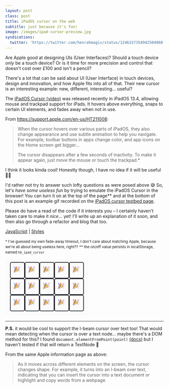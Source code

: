 ```yaml
---
layout: post
class: post
title: iPadOS cursor on the web
subtitle: just because it's fun!
image: /images/ipad-cursor-preview.jpg
syndications:
  twitter: 'https://twitter.com/henrahmagix/status/1246157354942504960'
---
```


Are Apple good at designing UIs (User Interfaces)? Should a touch device _only_ be a touch device? Or is it time for more precision and control that doesn't cost over £100 and isn't a pencil?

There's a lot that can be said about UI (User Interface) in touch devices, design and innovation, and how Apple fits into all of that. Their new cursor is an interesting example: new, different, interesting... useful?

The [iPadOS Cursor (video)](https://www.youtube.com/watch?v=9iO52-MIBP0 "Video on YouTube: 'Introducing the new iPad Pro Cursor &vert; Craig Federighi'") was released recently in iPadOS 13.4, allowing mouse and trackpad support for iPads. It hovers above everything, snaps to certain UI elements, and fades away when not in use.

From <https://support.apple.com/en-us/HT211008>:

>When the cursor hovers over various parts of iPadOS, they also change appearance and use subtle animation to help you navigate. For example, toolbar buttons in apps change color, and app icons on the Home screen get bigger...
>
>The cursor disappears after a few seconds of inactivity. To make it appear again, just move the mouse or touch the trackpad.*

I think it looks kinda cool! Honestly though, I have no idea if it will be useful 💁‍♂️

I'd rather not try to answer such lofty questions as were posed above 😅 So, let's *have some useless fun* by trying to emulate the iPadOS Cursor in the browser! You can turn it on at the top of the page** and at the bottom of this post is an example gif recorded on the [iPadOS cursor testbed page]({{site.data.urls.ipad_cursor}}).

Please do have a read of the code if it interests you – I certainly haven't taken care to make it _nice_... yet! I'll write up an explanation of it soon, and then also go through a refactor and blog that too.

[JavaScript](https://github.com/henrahmagix/henrahmagix.github.io/blob/56459f653125138296ecff257c73e9de927d0d45/js/ipad-cursor.js "iPadOS cursor JavaScript source code") \| [Styles](https://github.com/henrahmagix/henrahmagix.github.io/blob/56459f653125138296ecff257c73e9de927d0d45/css/ipad-cursor.css "iPadOS cursor CSS source code")

<small>* I've guessed my own fade-away timeout, I don't care about matching Apple, because we're all about being useless here, right??</small>
<small>** the on/off value persists in localStorage, named `hb_ipad_cursor`</small>

![iPadOS cursor example](/images/ipad-os-cursor-demo-minimal.gif)

---

**P.S.** it would be cool to support the I-beam cursor over text too! That would mean detecting when the cursor is over a text node... maybe there's a DOM method for this? I found `document.elementFromPoint(point)` [(docs)](https://developer.mozilla.org/en-US/docs/Web/API/DocumentOrShadowRoot/elementFromPoint "Documentation for document.elementFromPoint") but I haven't tested if that will return a TextNode 🤔

From the same Apple information page as above:
>As it moves across different elements on the screen, the cursor changes shape. For example, it turns into an I-beam over text, indicating that you can insert the cursor into a text document or highlight and copy words from a webpage
